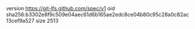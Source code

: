 version https://git-lfs.github.com/spec/v1
oid sha256:b3302e8f9c509e04aec61d6b165ae2edc8ce04b80c95c28a0c82ac13cef9a527
size 2513
